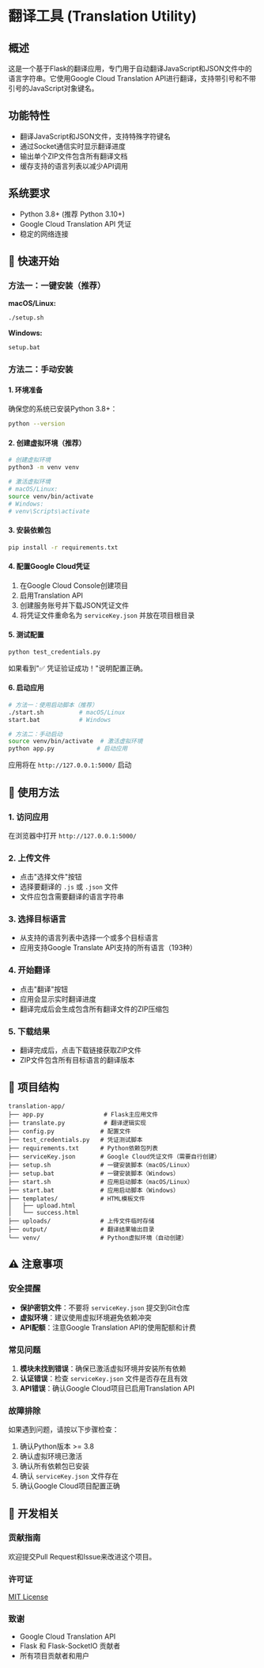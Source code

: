 # 翻译工具 (Translation Utility)

## 概述
这是一个基于Flask的翻译应用，专门用于自动翻译JavaScript和JSON文件中的语言字符串。它使用Google Cloud Translation API进行翻译，支持带引号和不带引号的JavaScript对象键名。

## 功能特性
- 翻译JavaScript和JSON文件，支持特殊字符键名
- 通过Socket通信实时显示翻译进度
- 输出单个ZIP文件包含所有翻译文档
- 缓存支持的语言列表以减少API调用

## 系统要求
- Python 3.8+ (推荐 Python 3.10+)
- Google Cloud Translation API 凭证
- 稳定的网络连接

## 🚀 快速开始

### 方法一：一键安装（推荐）

**macOS/Linux:**
```bash
./setup.sh
```

**Windows:**
```cmd
setup.bat
```

### 方法二：手动安装

#### 1. 环境准备
确保您的系统已安装Python 3.8+：
```bash
python --version
```

#### 2. 创建虚拟环境（推荐）
```bash
# 创建虚拟环境
python3 -m venv venv

# 激活虚拟环境
# macOS/Linux:
source venv/bin/activate
# Windows:
# venv\Scripts\activate
```

#### 3. 安装依赖包
```bash
pip install -r requirements.txt
```

#### 4. 配置Google Cloud凭证
1. 在Google Cloud Console创建项目
2. 启用Translation API
3. 创建服务账号并下载JSON凭证文件
4. 将凭证文件重命名为 `serviceKey.json` 并放在项目根目录

#### 5. 测试配置
```bash
python test_credentials.py
```
如果看到"✅ 凭证验证成功！"说明配置正确。

#### 6. 启动应用
```bash
# 方法一：使用启动脚本（推荐）
./start.sh          # macOS/Linux
start.bat           # Windows

# 方法二：手动启动
source venv/bin/activate  # 激活虚拟环境
python app.py            # 启动应用
```
应用将在 `http://127.0.0.1:5000/` 启动

## 📖 使用方法

### 1. 访问应用
在浏览器中打开 `http://127.0.0.1:5000/`

### 2. 上传文件
- 点击"选择文件"按钮
- 选择要翻译的 `.js` 或 `.json` 文件
- 文件应包含需要翻译的语言字符串

### 3. 选择目标语言
- 从支持的语言列表中选择一个或多个目标语言
- 应用支持Google Translate API支持的所有语言（193种）

### 4. 开始翻译
- 点击"翻译"按钮
- 应用会显示实时翻译进度
- 翻译完成后会生成包含所有翻译文件的ZIP压缩包

### 5. 下载结果
- 翻译完成后，点击下载链接获取ZIP文件
- ZIP文件包含所有目标语言的翻译版本

## 📁 项目结构
```
translation-app/
├── app.py                 # Flask主应用文件
├── translate.py           # 翻译逻辑实现
├── config.py             # 配置文件
├── test_credentials.py   # 凭证测试脚本
├── requirements.txt      # Python依赖包列表
├── serviceKey.json       # Google Cloud凭证文件（需要自行创建）
├── setup.sh              # 一键安装脚本（macOS/Linux）
├── setup.bat             # 一键安装脚本（Windows）
├── start.sh              # 应用启动脚本（macOS/Linux）
├── start.bat             # 应用启动脚本（Windows）
├── templates/            # HTML模板文件
│   ├── upload.html
│   └── success.html
├── uploads/              # 上传文件临时存储
├── output/               # 翻译结果输出目录
└── venv/                 # Python虚拟环境（自动创建）
```

## ⚠️ 注意事项

### 安全提醒
- **保护密钥文件**：不要将 `serviceKey.json` 提交到Git仓库
- **虚拟环境**：建议使用虚拟环境避免依赖冲突
- **API配额**：注意Google Translation API的使用配额和计费

### 常见问题
1. **模块未找到错误**：确保已激活虚拟环境并安装所有依赖
2. **认证错误**：检查 `serviceKey.json` 文件是否存在且有效
3. **API错误**：确认Google Cloud项目已启用Translation API

### 故障排除
如果遇到问题，请按以下步骤检查：
1. 确认Python版本 >= 3.8
2. 确认虚拟环境已激活
3. 确认所有依赖包已安装
4. 确认 `serviceKey.json` 文件存在
5. 确认Google Cloud项目配置正确

## 🔧 开发相关

### 贡献指南
欢迎提交Pull Request和Issue来改进这个项目。

### 许可证
[MIT License](LICENSE.md)

### 致谢
- Google Cloud Translation API
- Flask 和 Flask-SocketIO 贡献者
- 所有项目贡献者和用户


